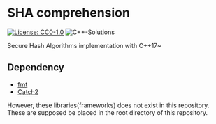 # SHA comprehension

[![License: CC0-1.0](https://img.shields.io/badge/License-CC0%201.0-orange.svg)](http://creativecommons.org/publicdomain/zero/1.0/)
![C++-Solutions](https://img.shields.io/badge/C++-Solutions-yellowgreen.svg?style=flat&logo=c%2B%2B)

Secure Hash Algorithms implementation with C++17~

## Dependency

- [fmt](https://github.com/fmtlib/fmt)
- [Catch2](https://github.com/catchorg/Catch2)

However, these libraries(frameworks) does not exist in this repository.  
These are supposed be placed in the root directory of this repository.
